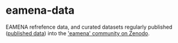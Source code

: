 # eamena-data

EAMENA refrefence data, and curated datasets regularly published ([published data](https://github.com/eamena-project/eamena-data/tree/main/published-data)) into the ['eamena' community on Zenodo](https://zenodo.org/communities/eamena).
